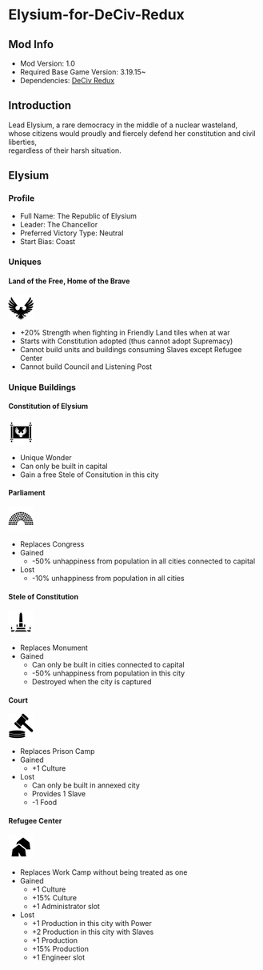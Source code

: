 # Elysium-for-DeCiv-Redux

## Mod Info

- Mod Version: 1.0
- Required Base Game Version: 3.19.15~
- Dependencies: [DeCiv Redux](https://github.com/SpacedOutChicken/DeCiv-Redux)

## Introduction

Lead Elysium, a rare democracy in the middle of a nuclear wasteland, \
whose citizens would proudly and fiercely defend her constitution and civil liberties, \
regardless of their harsh situation.

## Elysium

### Profile

- Full Name: The Republic of Elysium
- Leader: The Chancellor
- Preferred Victory Type: Neutral
- Start Bias: Coast

### Uniques

#### Land of the Free, Home of the Brave

<img src="docs/Elysium.png" alt="Icon of Elysium" height="50" />

- +20% Strength when fighting in Friendly Land tiles when at war
- Starts with Constitution adopted (thus cannot adopt Supremacy)
- Cannot build units and buildings consuming Slaves except Refugee Center
- Cannot build Council and Listening Post

### Unique Buildings

#### Constitution of Elysium

<img src="Images/BuildingIcons/Constitution of Elysium.png" alt="Icon of the Constitution of Elysium" height="50" />

- Unique Wonder
- Can only be built in capital
- Gain a free Stele of Consitution in this city

#### Parliament

<img src="Images/BuildingIcons/Parliament.png" alt="Icon of the Parliament" height="50" />

- Replaces Congress
- Gained
  - -50% unhappiness from population in all cities connected to capital
- Lost
  - -10% unhappiness from population in all cities

#### Stele of Constitution

<img src="Images/BuildingIcons/Stele of Constitution.png" alt="Icon of a Stele of Constitution" height="50" />

- Replaces Monument
- Gained
  - Can only be built in cities connected to capital
  - -50% unhappiness from population in this city
  - Destroyed when the city is captured

#### Court

<img src="Images/BuildingIcons/Court.png" alt="Icon of a Court" height="50" />

- Replaces Prison Camp
- Gained
  - +1 Culture
- Lost
  - Can only be built in annexed city
  - Provides 1 Slave
  - -1 Food

#### Refugee Center

<img src="Images/BuildingIcons/Refugee Center.png" alt="Icon of a Refugee Center" height="50" />

- Replaces Work Camp without being treated as one
- Gained
  - +1 Culture
  - +15% Culture
  - +1 Administrator slot
- Lost
  - +1 Production in this city with Power
  - +2 Production in this city with Slaves
  - +1 Production
  - +15% Production
  - +1 Engineer slot
